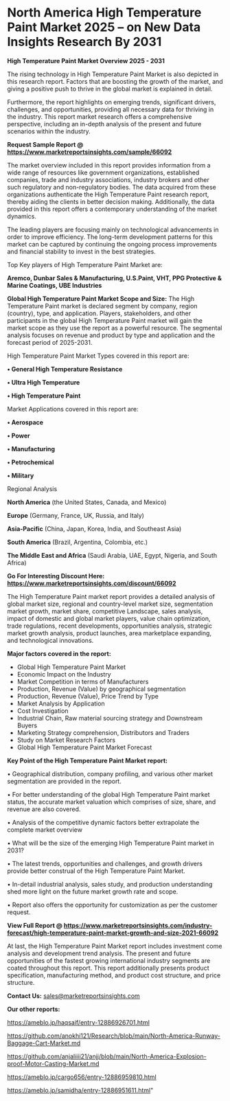 # North America High Temperature Paint Market 2025 – on New Data Insights Research By 2031

<Strong> High Temperature Paint Market Overview 2025 - 2031</strong>

The rising technology in High Temperature Paint Market is also depicted in this research report. Factors that are boosting the growth of the market, and giving a positive push to thrive in the global market is explained in detail.

Furthermore, the report highlights on emerging trends, significant drivers, challenges, and opportunities, providing all necessary data for thriving in the industry. This report market research offers a comprehensive perspective, including an in-depth analysis of the present and future scenarios within the industry.

<strong>Request Sample Report @ <a href=https://www.marketreportsinsights.com/sample/66092>https://www.marketreportsinsights.com/sample/66092</a></strong>

The market overview included in this report provides information from a wide range of resources like government organizations, established companies, trade and industry associations, industry brokers and other such regulatory and non-regulatory bodies. The data acquired from these organizations authenticate the High Temperature Paint research report, thereby aiding the clients in better decision making. Additionally, the data provided in this report offers a contemporary understanding of the market dynamics.

The leading players are focusing mainly on technological advancements in order to improve efficiency. The long-term development patterns for this market can be captured by continuing the ongoing process improvements and financial stability to invest in the best strategies.

Top Key players of High Temperature Paint Market are:

<strong>Aremco, Dunbar Sales & Manufacturing, U.S.Paint, VHT, PPG Protective & Marine Coatings, UBE Industries</strong>

<strong><b>Global High Temperature Paint Market Scope and Size:</b></strong>
The High Temperature Paint market is declared segment by company, region (country), type, and application. Players, stakeholders, and other participants in the global High Temperature Paint market will gain the market scope as they use the report as a powerful resource. The segmental analysis focuses on revenue and product by type and application and the forecast period of 2025-2031.

High Temperature Paint Market Types covered in this report are:

<strong>• General High Temperature Resistance

• Ultra High Temperature

• High Temperature Paint</strong>

Market Applications covered in this report are:

<strong>• Aerospace

• Power

• Manufacturing

• Petrochemical

• Military</strong> 

Regional Analysis

<strong>North America</strong> (the United States, Canada, and Mexico)

<strong>Europe</strong> (Germany, France, UK, Russia, and Italy)

<strong>Asia-Pacific</strong> (China, Japan, Korea, India, and Southeast Asia)

<strong>South America</strong> (Brazil, Argentina, Colombia, etc.)

<strong>The Middle East and Africa</strong> (Saudi Arabia, UAE, Egypt, Nigeria, and South Africa)

<strong>Go For Interesting Discount Here: <a href=https://www.marketreportsinsights.com/discount/66092>https://www.marketreportsinsights.com/discount/66092</a></strong>

The High Temperature Paint market report provides a detailed analysis of global market size, regional and country-level market size, segmentation market growth, market share, competitive Landscape, sales analysis, impact of domestic and global market players, value chain optimization, trade regulations, recent developments, opportunities analysis, strategic market growth analysis, product launches, area marketplace expanding, and technological innovations.

<strong><b>Major factors covered in the report:</b></strong>
<ul>
  <li>Global High Temperature Paint Market </li>
  <li>Economic Impact on the Industry</li>
  <li>Market Competition in terms of Manufacturers</li>
  <li>Production, Revenue (Value) by geographical segmentation</li>
  <li>Production, Revenue (Value), Price Trend by Type</li>
  <li>Market Analysis by Application</li>
  <li>Cost Investigation</li>
  <li>Industrial Chain, Raw material sourcing strategy and Downstream Buyers</li>
  <li>Marketing Strategy comprehension, Distributors and Traders</li>
  <li>Study on Market Research Factors</li>
  <li>Global High Temperature Paint Market Forecast</li>
</ul>

<strong><b>Key Point of the High Temperature Paint Market report:</b></strong>

• Geographical distribution, company profiling, and various other market segmentation are provided in the report.

• For better understanding of the global High Temperature Paint market status, the accurate market valuation which comprises of size, share, and revenue are also covered.

• Analysis of the competitive dynamic factors better extrapolate the complete market overview

• What will be the size of the emerging High Temperature Paint market in 2031?

• The latest trends, opportunities and challenges, and growth drivers provide better construal of the High Temperature Paint Market.

• In-detail industrial analysis, sales study, and production understanding shed more light on the future market growth rate and scope.

• Report also offers the opportunity for customization as per the customer request.

<strong><b>View Full Report @ <a href=https://www.marketreportsinsights.com/industry-forecast/high-temperature-paint-market-growth-and-size-2021-66092>https://www.marketreportsinsights.com/industry-forecast/high-temperature-paint-market-growth-and-size-2021-66092</a></b></strong>


At last, the High Temperature Paint Market report includes investment come analysis and development trend analysis. The present and future opportunities of the fastest growing international industry segments are coated throughout this report. This report additionally presents product specification, manufacturing method, and product cost structure, and price structure.

<strong>Contact Us:</strong>
sales@marketreportsinsights.com

<strong>Our other reports:</strong>

<a href=https://ameblo.jp/haqsaif/entry-12886926701.html>https://ameblo.jp/haqsaif/entry-12886926701.html</a>

<a href=https://github.com/anokhi121/Research/blob/main/North-America-Runway-Baggage-Cart-Market.md>https://github.com/anokhi121/Research/blob/main/North-America-Runway-Baggage-Cart-Market.md</a>

<a href=https://github.com/anjaliiii21/anjj/blob/main/North-America-Explosion-proof-Motor-Casting-Market.md>https://github.com/anjaliiii21/anjj/blob/main/North-America-Explosion-proof-Motor-Casting-Market.md</a>

<a href=https://ameblo.jp/cargo656/entry-12886959810.html>https://ameblo.jp/cargo656/entry-12886959810.html</a>

<a href=https://ameblo.jp/samidha/entry-12886951611.html>https://ameblo.jp/samidha/entry-12886951611.html</a>"
